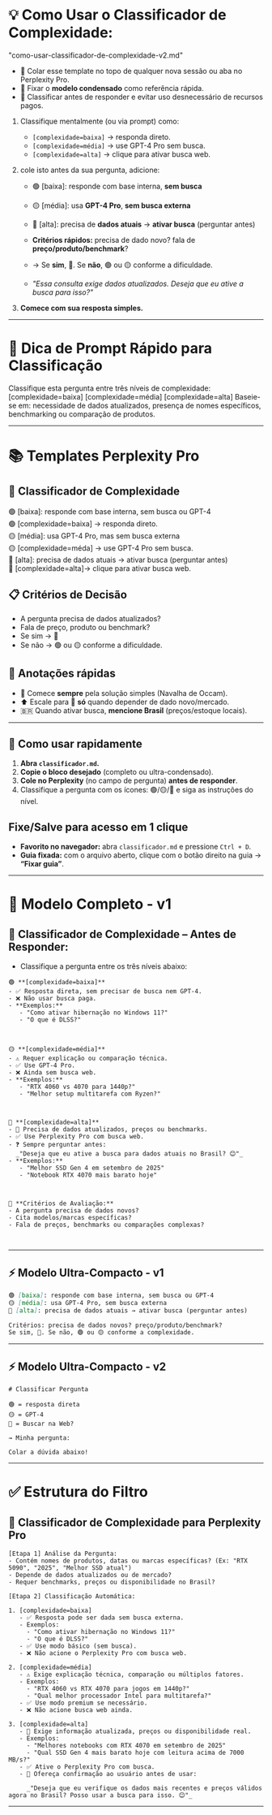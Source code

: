 # 💡 Como Usar o Classificador de Complexidade:
"como-usar-classificador-de-complexidade-v2.md"

   * 📌 Colar esse template no topo de qualquer nova sessão ou aba no Perplexity Pro.
   * 📎 Fixar o **modelo condensado** como referência rápida.
   * 🧠 Classificar antes de responder e evitar uso desnecessário de recursos pagos.

1. Classifique mentalmente (ou via prompt) como:

   * `[complexidade=baixa]` → responda direto.
   * `[complexidade=média]` → use GPT-4 Pro sem busca.
   * `[complexidade=alta]` → clique para ativar busca web.

2. cole isto antes da sua pergunta, adicione:

   * 🟢 [baixa]: responde com base interna, **sem busca**  
   * 🟡 [média]: usa **GPT-4 Pro**, **sem busca externa**  
   * 🔴 [alta]: precisa de **dados atuais** → **ativar busca** (perguntar antes)

   * **Critérios rápidos:** precisa de dado novo? fala de **preço/produto/benchmark**?  
   * → Se **sim**, 🔴. Se **não**, 🟢 ou 🟡 conforme a dificuldade.
   * *"Essa consulta exige dados atualizados. Deseja que eu ative a busca para isso?"*

3. **Comece com sua resposta simples.**


---

# 📌 Dica de Prompt Rápido para Classificação

Classifique esta pergunta entre três níveis de complexidade:
[complexidade=baixa] [complexidade=média] [complexidade=alta]
Baseie-se em: necessidade de dados atualizados, presença de nomes específicos, benchmarking ou comparação de produtos.


---
# 📚 Templates Perplexity Pro

## 🧠 Classificador de Complexidade

🟢 [baixa]: responde com base interna, sem busca ou GPT-4  
🟢 [complexidade=baixa] → responda direto.  
🟡 [média]: usa GPT-4 Pro, mas sem busca externa  
🟡 [complexidade=méda] → use GPT-4 Pro sem busca.  
🔴 [alta]: precisa de dados atuais → ativar busca (perguntar antes)  
🔴 [complexidade=alta]→ clique para ativar busca web.  


## 📋 Critérios de Decisão
- A pergunta precisa de dados atualizados?  
- Fala de preço, produto ou benchmark?  
- Se sim → 🔴  
- Se não → 🟢 ou 🟡 conforme a dificuldade.


## 📎 Anotações rápidas
- 🔁 Comece **sempre** pela solução simples (Navalha de Occam).  
- ⬆️ Escale para 🔴 **só** quando depender de dado novo/mercado.  
- 🇧🇷 Quando ativar busca, **mencione Brasil** (preços/estoque locais).


---

## 🧠 Como usar rapidamente

1. **Abra `classificador.md`.**
2. **Copie o bloco desejado** (completo ou ultra-condensado).
3. **Cole no Perplexity** (no campo de pergunta) **antes de responder**.
4. Classifique a pergunta com os ícones: 🟢/🟡/🔴 e siga as instruções do nível.

## Fixe/Salve para acesso em 1 clique
- **Favorito no navegador:** abra `classificador.md` e pressione `Ctrl + D`.
- **Guia fixada:** com o arquivo aberto, clique com o botão direito na guia → **“Fixar guia”**.


---

# 🧩 Modelo Completo - v1

## 🧠 **Classificador de Complexidade – Antes de Responder:**

*  Classifique a pergunta entre os três níveis abaixo:

```plaintext
🟢 **[complexidade=baixa]**  
- ✅ Resposta direta, sem precisar de busca nem GPT-4.  
- ❌ Não usar busca paga.  
- **Exemplos:**  
   - "Como ativar hibernação no Windows 11?"  
   - "O que é DLSS?"  



🟡 **[complexidade=média]**  
- ⚠️ Requer explicação ou comparação técnica.  
- ✅ Use GPT-4 Pro.  
- ❌ Ainda sem busca web.  
- **Exemplos:**  
   - "RTX 4060 vs 4070 para 1440p?"  
   - "Melhor setup multitarefa com Ryzen?"  



🔴 **[complexidade=alta]**  
- 🚨 Precisa de dados atualizados, preços ou benchmarks.  
- ✅ Use Perplexity Pro com busca web.  
- ❓ Sempre perguntar antes:  
  _"Deseja que eu ative a busca para dados atuais no Brasil? 😊"_  
- **Exemplos:**  
   - "Melhor SSD Gen 4 em setembro de 2025"  
   - "Notebook RTX 4070 mais barato hoje"



🔎 **Critérios de Avaliação:**  
- A pergunta precisa de dados novos?  
- Cita modelos/marcas específicas?  
- Fala de preços, benchmarks ou comparações complexas?



```


---

## ⚡ Modelo Ultra-Compacto - v1

```markdown
🟢 [baixa]: responde com base interna, sem busca ou GPT-4
🟡 [média]: usa GPT-4 Pro, sem busca externa
🔴 [alta]: precisa de dados atuais → ativar busca (perguntar antes)

Critérios: precisa de dados novos? preço/produto/benchmark?
Se sim, 🔴. Se não, 🟢 ou 🟡 conforme a complexidade.
```

---

## ⚡ Modelo Ultra-Compacto - v2

```plaintext
# Classificar Pergunta

🟢 = resposta direta  
🟡 = GPT-4  
🔴 = Buscar na Web?

→ Minha pergunta:

Colar a dúvida abaixo!
```


---

# ✅ Estrutura do Filtro

## 🧠 Classificador de Complexidade para Perplexity Pro

```plaintext
[Etapa 1] Análise da Pergunta:
- Contém nomes de produtos, datas ou marcas específicas? (Ex: "RTX 5090", "2025", "Melhor SSD atual")
- Depende de dados atualizados ou de mercado?
- Requer benchmarks, preços ou disponibilidade no Brasil?

[Etapa 2] Classificação Automática:

1. [complexidade=baixa]
   - ✅ Resposta pode ser dada sem busca externa.
   - Exemplos:
     - "Como ativar hibernação no Windows 11?"
     - "O que é DLSS?"
   - ✅ Use modo básico (sem busca).
   - ❌ Não acione o Perplexity Pro com busca web.

2. [complexidade=média]
   - ⚠️ Exige explicação técnica, comparação ou múltiplos fatores.
   - Exemplos:
     - "RTX 4060 vs RTX 4070 para jogos em 1440p?"
     - "Qual melhor processador Intel para multitarefa?"
   - ✅ Use modo premium se necessário.
   - ❌ Não acione busca web ainda.

3. [complexidade=alta]
   - 🚨 Exige informação atualizada, preços ou disponibilidade real.
   - Exemplos:
     - "Melhores notebooks com RTX 4070 em setembro de 2025"
     - "Qual SSD Gen 4 mais barato hoje com leitura acima de 7000 MB/s?"
   - ✅ Ative o Perplexity Pro com busca.
   - 🔁 Ofereça confirmação ao usuário antes de usar:

     _"Deseja que eu verifique os dados mais recentes e preços válidos agora no Brasil? Posso usar a busca para isso. 😊"_
```

---



